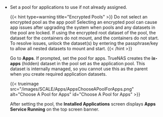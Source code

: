 &NewLine;

* Set a pool for applications to use if not already assigned.
  
  {{< hint type=warning title="Encrypted Pools" >}}
   Do not select an encrypted pool as the app pool!
  Selecting an encrypted pool can cause app issues after upgrading the system when pools and any datasets in the pool are locked.
  If using the encrypted root dataset of the pool, the dataset for the containers do not mount, and the containers do not start.
  To resolve issues, unlock the dataset(s) by entering the passphrase/key to allow all nested datasets to mount and start.
  {{< /hint >}}
  
  Go to **Apps**. If prompted, set the pool for apps.
  TrueNAS creates the **ix-apps** (hidden) dataset in the pool set as the application pool.
  This dataset is internally managed, so you cannot use this as the parent when you create required application datasets.

  {{< trueimage src="/images/SCALE/Apps/AppsChooseAPoolForApps.png" alt="Choose A Pool for Apps" id="Choose A Pool for Apps" >}}

  After setting the pool, the **Installed Applications** screen displays **Apps Service Running** on the top screen banner.